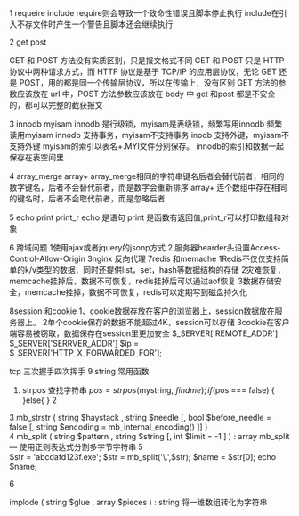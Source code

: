 1 requeire include
require则会导致一个致命性错误且脚本停止执行
include在引入不存文件时产生一个警告且脚本还会继续执行
    
2 get post

GET 和 POST 方法没有实质区别，只是报文格式不同
GET 和 POST 只是 HTTP 协议中两种请求方式，而 HTTP 协议是基于 TCP/IP 的应用层协议，无论 GET 还是 POST，用的都是同一个传输层协议，所以在传输上，没有区别
GET 方法的参数应该放在 url 中，POST 方法参数应该放在 body 中
get 和post 都是不安全的，都可以完整的截获报文



3 innodb myisam
innodb 是行级锁，myisam是表级锁，频繁写用innodb 频繁读用myisam
innodb 支持事务，myisam不支持事务
inodb 支持外键，myisam不支持外键
myisam的索引以表名+.MYI文件分别保存。
innodb的索引和数据一起保存在表空间里

4 array_merge array+
array_merge相同的字符串键名后者会替代前者，相同的数字键名，后者不会替代前者，而是数字会重新排序
array+ 连个数组中存在相同的键名时，后者不会取代前者，而是忽略后者

5 echo print print_r
echo 是语句 print 是函数有返回值,print_r可以打印数组和对象


6 跨域问题
1使用ajax或者jquery的jsonp方式
2 服务器hearder头设置Access-Control-Allow-Origin
3nginx 反向代理
7redis 和memache
1Redis不仅仅支持简单的k/v类型的数据，同时还提供list，set，hash等数据结构的存储
2灾难恢复，memcache挂掉后，数据不可恢复，redis挂掉后可以通过aof恢复
3数据存储安全，memcache挂掉，数据不可恢复，redis可以定期写到磁盘持久化

8session 和cookie
1、cookie数据存放在客户的浏览器上，session数据放在服务器上。
2单个cookie保存的数据不能超过4K，session可以存储
3cookie在客户端容易被窃取，数据保存在session里更加安全
$_SERVER['REMOTE_ADDR']
$_SERVER['SERRVER_ADDR']
$ip = $_SERVER['HTTP_X_FORWARDED_FOR'];



tcp 三次握手四次挥手
9 string 常用函数

1.  strpos 查找字符串
$pos = strpos($mystring, $findme);
if ($pos === false) {
}else{
}
2   

<?php
$rest = substr("abcdef", 0, -1);  // 返回 "abcde"
$rest = substr("abcdef", 2, -1);  // 返回 "cde"
$rest = substr("abcdef", 4, -4);  // 返回 ""
$rest = substr("abcdef", -3, -1); // 返回 "de"
?>

3 mb_strstr ( string $haystack , string $needle [, bool $before_needle = false [, string $encoding = mb_internal_encoding() ]] )  
4 mb_split ( string $pattern , string $string [, int $limit = -1 ] ) : array mb_split — 使用正则表达式分割多字节字符串
5  
$str = 'abcdafd123f.exe';
$str = mb_split('\.',$str);
$name = $str[0];
echo $name;

6

implode ( string $glue , array $pieces ) : string 将一维数组转化为字符串
